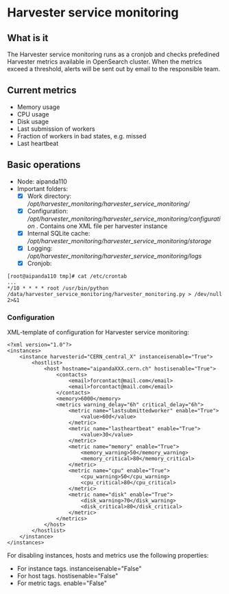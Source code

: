 # Harvester service monitoring

## What is it
The Harvester service monitoring runs as a cronjob and checks prefedined Harvester metrics available in OpenSearch cluster. When the metrics exceed a threshold, alerts will be sent out by email to the responsible team.

## Current metrics
- Memory usage
- CPU usage
- Disk usage
- Last submission of workers
- Fraction of workers in bad states, e.g. missed
- Last heartbeat

## Basic operations
- Node: aipanda110
- Important folders:
  - [x] Work directory: */opt/harvester_monitoring/harvester_service_monitoring/*
  - [x] Configuration: */opt/harvester_monitoring/harvester_service_monitoring/configuration* . Contains one XML file per harvester instance
  - [x] Internal SQLite cache: */opt/harvester_monitoring/harvester_service_monitoring/storage*
  - [x] Logging: */opt/harvester_monitoring/harvester_service_monitoring/logs*
  - [x] Cronjob: 
```
[root@aipanda110 tmp]# cat /etc/crontab
...
*/10 * * * * root /usr/bin/python /data/harvester_service_monitoring/harvester_monitoring.py > /dev/null 2>&1
```
### Configuration
XML-template of configuration for Harvester service monitoring:
```
<?xml version="1.0"?>
<instances>
    <instance harvesterid="CERN_central_X" instanceisenable="True">
        <hostlist>
            <host hostname="aipandaXXX.cern.ch" hostisenable="True">
                <contacts>
                    <email>forcontact@mail.com</email>
                    <email>forcontact@mail.com</email>
                </contacts>
                <memory>6000</memory>
                <metrics warning_delay="6h" critical_delay="6h">
                    <metric name="lastsubmittedworker" enable="True">
                        <value>60d</value>
                    </metric>
                    <metric name="lastheartbeat" enable="True">
                        <value>30</value>
                    </metric>
                    <metric name="memory" enable="True">
                        <memory_warning>50</memory_warning>
                        <memory_critical>80</memory_critical>
                    </metric>
                    <metric name="cpu" enable="True">
                        <cpu_warning>50</cpu_warning>
                        <cpu_critical>80</cpu_critical>
                    </metric>
                    <metric name="disk" enable="True">
                        <disk_warning>70</disk_warning>
                        <disk_critical>80</disk_critical>
                    </metric>
                </metrics>
            </host>
        </hostlist>
    </instance>
</instances>
```
For disabling instances, hosts and metrics use the following properties:
- For instance tags. instanceisenable="False"
- For host tags. hostisenable="False"
- For metric tags. enable="False"

